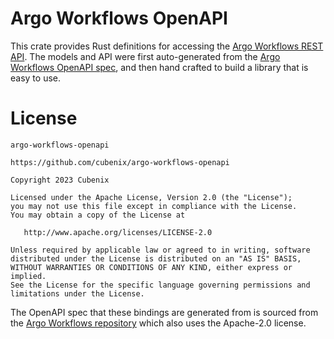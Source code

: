 # Argo Workflows OpenAPI

This crate provides Rust definitions for accessing the [Argo Workflows REST API][3].
The models and API were first auto-generated from the
[Argo Workflows OpenAPI spec][0], and then hand crafted to build a library that
is easy to use.

# License

```
argo-workflows-openapi

https://github.com/cubenix/argo-workflows-openapi

Copyright 2023 Cubenix

Licensed under the Apache License, Version 2.0 (the "License");
you may not use this file except in compliance with the License.
You may obtain a copy of the License at

   http://www.apache.org/licenses/LICENSE-2.0

Unless required by applicable law or agreed to in writing, software
distributed under the License is distributed on an "AS IS" BASIS,
WITHOUT WARRANTIES OR CONDITIONS OF ANY KIND, either express or implied.
See the License for the specific language governing permissions and
limitations under the License.
```

The OpenAPI spec that these bindings are generated from is sourced from the
[Argo Workflows repository][2] which also uses the Apache-2.0 license.

[0]: https://github.com/argoproj/argo-workflows/blob/main/api/openapi-spec/swagger.json
[1]: https://argoproj.github.io/argo-workflows/client-libraries/
[2]: https://github.com/argoproj/argo-workflows/
[3]: https://argoproj.github.io/argo-workflows/swagger/
